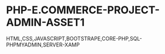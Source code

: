 # PHP-E.COMMERCE-PROJECT-ADMIN-ASSET1
HTML,CSS,JAVASCRIPT,BOOTSTRAPE,CORE-PHP,SQL-PHPMYADMIN,SERVER-XAMP

